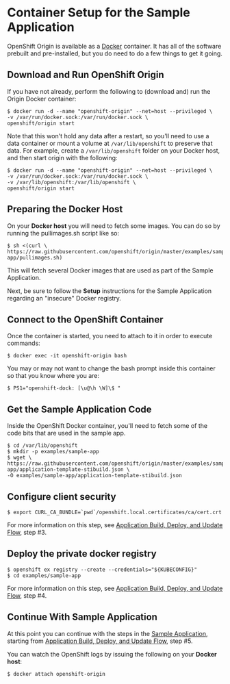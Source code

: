 # Container Setup for the Sample Application
OpenShift Origin is available as a [Docker](https://www.docker.io) container. It
has all of the software prebuilt and pre-installed, but you do need to do a few
things to get it going.

## Download and Run OpenShift Origin
If you have not already, perform the following to (download and) run the Origin
Docker container:

    $ docker run -d --name "openshift-origin" --net=host --privileged \
    -v /var/run/docker.sock:/var/run/docker.sock \
    openshift/origin start

Note that this won't hold any data after a restart, so you'll need to use a data
container or mount a volume at `/var/lib/openshift` to preserve that data. For
example, create a `/var/lib/openshift` folder on your Docker host, and then
start origin with the following:

    $ docker run -d --name "openshift-origin" --net=host --privileged \
    -v /var/run/docker.sock:/var/run/docker.sock \
    -v /var/lib/openshift:/var/lib/openshift \
    openshift/origin start

## Preparing the Docker Host
On your **Docker host** you will need to fetch some images. You can do so by
running the pullimages.sh script like so:

    $ sh <(curl \
    https://raw.githubusercontent.com/openshift/origin/master/examples/sample-app/pullimages.sh)

This will fetch several Docker images that are used as part of the Sample
Application.

Next, be sure to follow the **Setup** instructions for the Sample Application
regarding an "insecure" Docker registry.

## Connect to the OpenShift Container
Once the container is started, you need to attach to it in order to execute
commands:

    $ docker exec -it openshift-origin bash

You may or may not want to change the bash prompt inside this container so that
you know where you are:

    $ PS1="openshift-dock: [\u@\h \W]\$ "

## Get the Sample Application Code
Inside the OpenShift Docker container, you'll need to fetch some of the code
bits that are used in the sample app.

    $ cd /var/lib/openshift
    $ mkdir -p examples/sample-app
    $ wget \
    https://raw.githubusercontent.com/openshift/origin/master/examples/sample-app/application-template-stibuild.json \
    -O examples/sample-app/application-template-stibuild.json

## Configure client security

    $ export CURL_CA_BUNDLE=`pwd`/openshift.local.certificates/ca/cert.crt

For more information on this step, see [Application Build, Deploy, and Update
Flow](https://github.com/openshift/origin/blob/master/examples/sample-app/README.md#application-build-deploy-and-update-flow),
step #3.

## Deploy the private docker registry

    $ openshift ex registry --create --credentials="${KUBECONFIG}"
    $ cd examples/sample-app

For more information on this step, see [Application Build, Deploy, and Update
Flow](https://github.com/openshift/origin/blob/master/examples/sample-app/README.md#application-build-deploy-and-update-flow),
step #4.

## Continue With Sample Application
At this point you can continue with the steps in the [Sample
Application](https://github.com/openshift/origin/blob/master/examples/sample-app/README.md),
starting from [Application Build, Deploy, and Update
Flow](https://github.com/openshift/origin/blob/master/examples/sample-app/README.md#application-build-deploy-and-update-flow),
step #5.

You can watch the OpenShift logs by issuing the following on your **Docker
host**:

    $ docker attach openshift-origin
